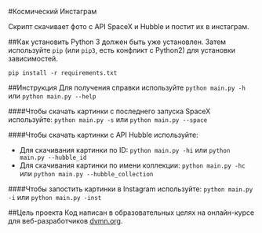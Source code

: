 #Космический Инстаграм

Скрипт скачивает фото с API SpaceX и Hubble и постит их в инстаграм.

##Как установить
Python 3 должен быть уже установлен. Затем используйте `pip` (или `pip3`, есть конфликт с Python2) для установки зависимостей.

`pip install -r requirements.txt`

##Инструкция
Для получения справки используйте `python main.py -h` или `python main.py --help`

####Чтобы скачать картинки с последнего запуска SpaceX используйте:
`python main.py -s` или `python main.py --space`

####Чтобы скачать картинки с API Hubble используйте:
* Для скачивания картинки по ID:
`python main.py -hi` или `python main.py --hubble_id`
* Для скачивания картинки по имени коллекции:
`python main.py -hc` или `python main.py --hubble_collection`

####Чтобы запостить картинки в Instagram используйте:
`python main.py -i` или `python main.py -inst` 


##Цель проекта
Код написан в образовательных целях на онлайн-курсе для веб-разработчиков [dvmn.org](https://dvmn.org/modules/).
